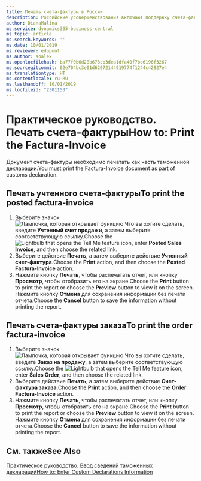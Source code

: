 ```yaml
---
title: Печать счета-фактуры в России
description: Российские усовершенствования включают поддержку счета-фактуры.
author: DianaMalina
ms.service: dynamics365-business-central
ms.topic: article
ms.search.keywords: ''
ms.date: 10/01/2019
ms.reviewer: edupont
ms.author: soalex
ms.openlocfilehash: ba77f0b6d28b673cb3dea1dfa40f7be6196f3267
ms.sourcegitcommit: 02e704bc3e01d62072144919774f1244c42827e4
ms.translationtype: HT
ms.contentlocale: ru-RU
ms.lasthandoff: 10/01/2019
ms.locfileid: "2301153"
---
```

# <a name="how-to-print-the-factura-invoice"></a><span data-ttu-id="b1156-103">Практическое руководство. Печать счета-фактуры</span><span class="sxs-lookup"><span data-stu-id="b1156-103">How to: Print the Factura-Invoice</span></span>

<span data-ttu-id="b1156-104">Документ счета-фактуры необходимо печатать как часть таможенной декларации.</span><span class="sxs-lookup"><span data-stu-id="b1156-104">You must print the Factura-Invoice document as part of customs declaration.</span></span>

## <a name="to-print-the-posted-factura-invoice"></a><span data-ttu-id="b1156-105">Печать учтенного счета-фактуры</span><span class="sxs-lookup"><span data-stu-id="b1156-105">To print the posted factura-invoice</span></span>

1. <span data-ttu-id="b1156-106">Выберите значок ![Лампочка, которая открывает функцию Что вы хотите сделать](../../media/ui-search/search_small.png "Что вы хотите сделать"), введите **Учтенный счет продажи**, а затем выберите соответствующую ссылку.</span><span class="sxs-lookup"><span data-stu-id="b1156-106">Choose the ![Lightbulb that opens the Tell Me feature](../../media/ui-search/search_small.png "Tell me what you want to do") icon, enter **Posted Sales Invoice**, and then choose the related link.</span></span>
2. <span data-ttu-id="b1156-107">Выберите действие **Печать**, а затем выберите действие **Учтенный счет-фактура**.</span><span class="sxs-lookup"><span data-stu-id="b1156-107">Choose the **Print** action, and then choose the **Posted Factura-Invoice** action.</span></span>
3. <span data-ttu-id="b1156-108">Нажмите кнопку **Печать**, чтобы распечатать отчет, или кнопку **Просмотр**, чтобы отобразить его на экране.</span><span class="sxs-lookup"><span data-stu-id="b1156-108">Choose the **Print** button to print the report or choose the **Preview** button to view it on the screen.</span></span> <span data-ttu-id="b1156-109">Нажмите кнопку **Отмена** для сохранения информации без печати отчета.</span><span class="sxs-lookup"><span data-stu-id="b1156-109">Choose the **Cancel** button to save the information without printing the report.</span></span>

## <a name="to-print-the-order-factura-invoice"></a><span data-ttu-id="b1156-110">Печать счета-фактуры заказа</span><span class="sxs-lookup"><span data-stu-id="b1156-110">To print the order factura-invoice</span></span>

1. <span data-ttu-id="b1156-111">Выберите значок ![Лампочка, которая открывает функцию Что вы хотите сделать](../../media/ui-search/search_small.png "Что вы хотите сделать"), введите **Заказ на продажу**, а затем выберите соответствующую ссылку.</span><span class="sxs-lookup"><span data-stu-id="b1156-111">Choose the ![Lightbulb that opens the Tell Me feature](../../media/ui-search/search_small.png "Tell me what you want to do") icon, enter **Sales Order**, and then choose the related link.</span></span>
2. <span data-ttu-id="b1156-112">Выберите действие **Печать**, а затем выберите действие **Счет-фактура заказа**.</span><span class="sxs-lookup"><span data-stu-id="b1156-112">Choose the **Print** action, and then choose the **Order Factura-Invoice** action.</span></span>
3. <span data-ttu-id="b1156-113">Нажмите кнопку **Печать**, чтобы распечатать отчет, или кнопку **Просмотр**, чтобы отобразить его на экране.</span><span class="sxs-lookup"><span data-stu-id="b1156-113">Choose the **Print** button to print the report or choose the **Preview** button to view it on the screen.</span></span> <span data-ttu-id="b1156-114">Нажмите кнопку **Отмена** для сохранения информации без печати отчета.</span><span class="sxs-lookup"><span data-stu-id="b1156-114">Choose the **Cancel** button to save the information without printing the report.</span></span>

## <a name="see-also"></a><span data-ttu-id="b1156-115">См. также</span><span class="sxs-lookup"><span data-stu-id="b1156-115">See Also</span></span>

[<span data-ttu-id="b1156-116">Практическое руководство. Ввод сведений таможенных деклараций</span><span class="sxs-lookup"><span data-stu-id="b1156-116">How to: Enter Custom Declarations Information</span></span>](How-to-Enter-Custom-Declarations-Information.md)  
